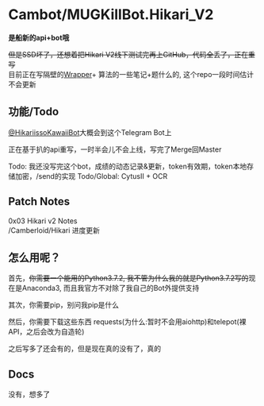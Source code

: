 # Cambot/MUGKillBot.Hikari_V2

**是船新的api+bot哦** 

~~但是SSD坏了，还想着把Hikari V2线下测试完再上GitHub，代码全丢了，正在重写~~<br>目前正在写隔壁的[Wrapper](https://github.com/CamberLoid/Hikari)+ 算法的一些笔记+题什么的, 这个repo一段时间估计不会更新

功能/Todo
---
[@HikariissoKawaiiBot](https://t.me/HikariissoKawaiiBot)大概会到这个Telegram Bot上

正在基于扒的api重写，一时半会儿不会上线，写完了Merge回Master

Todo: 我还没写完这个bot，成绩的动态记录&更新，token有效期，token本地存储加密，/send的实现
Todo/Global: CytusII + OCR

Patch Notes
---
0x03 Hikari v2 Notes  
/Camberloid/Hikari 进度更新

怎么用呢？
---
首先，~~你需要一个能用的Python3.7.2, 我不管为什么我的就是Python3.7.2写的~~现在是Anaconda3, 而且我官方不对除了我自己的Bot外提供支持

其次，你需要pip，别问我pip是什么

然后，你需要下载这些东西 requests(为什么:暂时不会用aiohttp)和telepot(裸API，之后会改为自造轮)

之后写多了还会有的，但是现在真的没有了，真的

## Docs

没有，想多了

